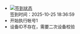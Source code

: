 - [![签到状态](https://github.com/womade/Cloud189-Actions/actions/workflows/main.yml/badge.svg?branch=main)](https://github.com/womade/Cloud189-Actions/actions/workflows/main.yml) <br> 签到时间：2025-10-25 18:36:59
- 开始执行帐号1
- 设备ID不存在，需要二次设备校验
